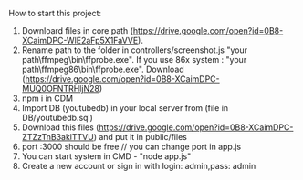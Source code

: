 How to start this project:
1. Downloard files in core path (https://drive.google.com/open?id=0B8-XCaimDPC-WlE2aFp5X1FaVVE).
2. Rename path to the folder in controllers/screenshot.js  "your path\\ffmpeg\\bin\\ffprobe.exe".
   If you use 86x system : "your path\\ffmpeg86\\bin\\ffprobe.exe". Download (https://drive.google.com/open?id=0B8-XCaimDPC-MUQ0OFNTRHljN28)
3. npm i in CDM
4. Import DB (youtubedb) in your local server from (file in DB/youtubedb.sql)
5. Download this files (https://drive.google.com/open?id=0B8-XCaimDPC-ZTZzTnB3aklTTVU) and put it in public/files
6. port :3000 should be free // you can change port in app.js
7. You can start system in CMD - "node app.js" 
8. Create a new account or sign in with login: admin,pass: admin